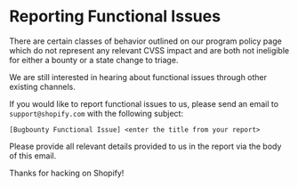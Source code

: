 # Reporting Functional Issues
There are certain classes of behavior outlined on our program policy page which do not represent any relevant CVSS impact and are both not ineligible for either a bounty or a state change to triage. 

We are still interested in hearing about functional issues through other existing channels.

If you would like to report functional issues to us, please send an email to `support@shopify.com` with the following subject:

```
[Bugbounty Functional Issue] <enter the title from your report>
```

Please provide all relevant details provided to us in the report via the body of this email.

Thanks for hacking on Shopify!
